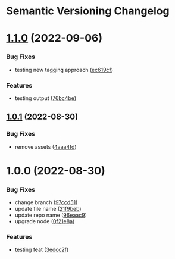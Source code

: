 # Semantic Versioning Changelog

# [1.1.0](https://github.com/Lucas-Desouza/semver-springboot/compare/v1.0.1...v1.1.0) (2022-09-06)


### Bug Fixes

* testing new tagging approach ([ec619cf](https://github.com/Lucas-Desouza/semver-springboot/commit/ec619cfc1e95caaaefeb8c2c4eecc302476f9256))


### Features

* testing output ([76bc4be](https://github.com/Lucas-Desouza/semver-springboot/commit/76bc4be33c7898afef4a00c39ae0239491c473b7))

## [1.0.1](https://github.com/Lucas-Desouza/semver-springboot/compare/v1.0.0...v1.0.1) (2022-08-30)


### Bug Fixes

* remove assets ([4aaa4fd](https://github.com/Lucas-Desouza/semver-springboot/commit/4aaa4fdf4c267b1f7d356fd6217b50390962fbd8))

# 1.0.0 (2022-08-30)


### Bug Fixes

* change branch ([97ccd51](https://github.com/Lucas-Desouza/semver-springboot/commit/97ccd519bfd2e9db0e46ca7c682265c084510438))
* update file name ([21f9beb](https://github.com/Lucas-Desouza/semver-springboot/commit/21f9beb9931937ee0138c6676fa2524242bb8a95))
* update repo name ([96eaac9](https://github.com/Lucas-Desouza/semver-springboot/commit/96eaac924055c865e27a10b7f9da641525bdce4b))
* upgrade node ([0f21e8a](https://github.com/Lucas-Desouza/semver-springboot/commit/0f21e8aba03ecb10ed0d0ee2550221f8d328b6c2))


### Features

* testing feat ([3edcc2f](https://github.com/Lucas-Desouza/semver-springboot/commit/3edcc2fed67f0896b05d83df1331d98f26519e26))
